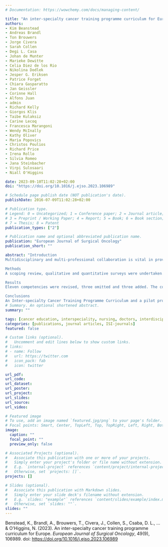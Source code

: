 ```yaml
---
# Documentation: https://wowchemy.com/docs/managing-content/

title: "An inter-specialty cancer training programme curriculum for Europe"
authors:
- Kim Beanstead
- Andreas Brandl
- Ton Brouwers
- Jorge Civera
- Sarah Collen
- Degi L. Casa
- Johan de Munter
- Marieke Dewitte
- Celia Diez de los Rio
- Nikolina Dodlek
- Jesper G. Eriksen
- Patrice Forget
- Chiara Gasparatto
- Jan Geissler
- Corinne Hall
- Alfons Juan
- admin
- Richard Kelly
- Giorgos Klis
- Taibe Kulaksiz
- Carine Lecoq
- Francesca Marangoni
- Wendy McInally
- Kathy Oliver
- Maria Popovics
- Christos Poulios
- Richard Price
- Irena Rollo
- Silvia Romeo
- Jana Steinbacher
- Virpi Sulosaari
- Niall O'Higgins

date: 2023-09-10T11:02:28+02:00
doi: "https://doi.org/10.1016/j.ejso.2023.106989"

# Schedule page publish date (NOT publication's date).
publishDate: 2016-07-09T11:02:28+02:00

# Publication type.
# Legend: 0 = Uncategorized; 1 = Conference paper; 2 = Journal article;
# 3 = Preprint / Working Paper; 4 = Report; 5 = Book; 6 = Book section;
# 7 = Thesis; 8 = Patent
publication_types: ["2"]

# Publication name and optional abbreviated publication name.
publication: "European Journal of Surgical Oncology"
publication_short: ""

abstract: "Introduction
Multidisciplinary and multi-professional collaboration is vital in providing better outcomes for patients The aim of the INTERACT-EUROPE Project (Wide Ranging Cooperation and Cutting Edge Innovation As A Response To Cancer Training Needs) was to develop an inter-specialty curriculum. A pilot project will enable a pioneer cohort to acquire a sample of the competencies needed.

Methods
A scoping review, qualitative and quantitative surveys were undertaken. The quantitative survey results are reported here. Respondents, including members of education boards, curriculum committees, trainee committees of European specialist societies and the ECO Patient Advisory Committee, were asked to score 127 proposed competencies on a 7-point Likert scale as to their value in achieving the aims of the curriculum. Results were discussed and competencies developed at two stakeholder meetings. A consultative document, shared with stakeholders and available online, requested views regarding the other components of the curriculum.

Results
Eleven competencies were revised, three omitted and three added. The competencies were organised according to the CanMEDS framework with 13 Entrustable Professional Activities, 23 competencies and 127 enabling competencies covering all roles in the framework. Recommendations regarding the infrastructure, organisational aspects, eligibility of trainees and training centres, programme contents, assessment and evaluation were developed using the replies to the consultative document.

Conclusions
An Inter-specialty Cancer Training Programme Curriculum and a pilot programme with virtual and face-to-face components have been developed with the aim of improving the care of people affected by cancer."
# Summary. An optional shortened abstract.
summary: ""

tags: [cancer education, interspeciality, nursing, doctors, interdisciplinarity]
categories: [publications, journal articles, ISI-journals]
featured: false

# Custom links (optional).
#   Uncomment and edit lines below to show custom links.
# links:
# - name: Follow
#   url: https://twitter.com
#   icon_pack: fab
#   icon: twitter

url_pdf:
url_code:
url_dataset:
url_poster:
url_project:
url_slides:
url_source:
url_video:

# Featured image
# To use, add an image named `featured.jpg/png` to your page's folder. 
# Focal points: Smart, Center, TopLeft, Top, TopRight, Left, Right, BottomLeft, Bottom, BottomRight.
image:
  caption: ""
  focal_point: ""
  preview_only: false

# Associated Projects (optional).
#   Associate this publication with one or more of your projects.
#   Simply enter your project's folder or file name without extension.
#   E.g. `internal-project` references `content/project/internal-project/index.md`.
#   Otherwise, set `projects: []`.
projects: []

# Slides (optional).
#   Associate this publication with Markdown slides.
#   Simply enter your slide deck's filename without extension.
#   E.g. `slides: "example"` references `content/slides/example/index.md`.
#   Otherwise, set `slides: ""`.
slides: ""
---
```

Benstead, K., Brandl, A., Brouwers, T., Civera, J., Collen, S., Csaba, D. L., ... & O'Higgins, N. (2023). An inter-specialty cancer training programme curriculum for Europe. *European Journal of Surgical Oncology*, 49(9), 106989. doi: https://doi.org/10.1016/j.ejso.2023.106989
